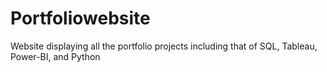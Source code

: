 # Portfoliowebsite
Website displaying all the portfolio projects including that of SQL, Tableau, Power-BI, and Python
